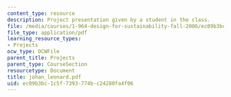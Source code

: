 ```yaml
---
content_type: resource
description: Project presentation given by a student in the class.
file: /media/courses/1-964-design-for-sustainability-fall-2006/ec09b3bc1c5f7393774bc24280fa4f06_johan_leonard.pdf
file_type: application/pdf
learning_resource_types:
- Projects
ocw_type: OCWFile
parent_title: Projects
parent_type: CourseSection
resourcetype: Document
title: johan_leonard.pdf
uid: ec09b3bc-1c5f-7393-774b-c24280fa4f06
---
```

